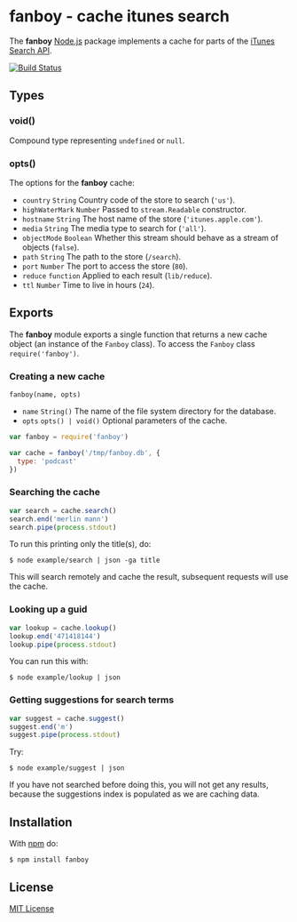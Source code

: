 # fanboy - cache itunes search

The **fanboy** [Node.js](http://nodejs.org/) package implements a cache for parts of the [iTunes Search API](https://www.apple.com/itunes/affiliates/resources/documentation/itunes-store-web-service-search-api.html).

[![Build Status](https://secure.travis-ci.org/michaelnisi/fanboy.svg)](http://travis-ci.org/michaelnisi/fanboy)

## Types

### void()

Compound type representing `undefined` or `null`.

### opts()

The options for the **fanboy** cache:

- `country` `String` Country code of the store to search (`'us'`).
- `highWaterMark` `Number` Passed to `stream.Readable` constructor.
- `hostname` `String` The host name of the store (`'itunes.apple.com'`).
- `media` `String` The media type to search for (`'all'`).
- `objectMode` `Boolean` Whether this stream should behave as a stream of objects (`false`).
- `path` `String` The path to the store (`/search`).
- `port` `Number` The port to access the store (`80`).
- `reduce` `function` Applied to each result (`lib/reduce`).
- `ttl` `Number` Time to live in hours (`24`).

## Exports

The **fanboy** module exports a single function that returns a new cache object (an instance of the `Fanboy` class). To access the `Fanboy` class `require('fanboy')`.

### Creating a new cache

`fanboy(name, opts)`

- `name` `String()` The name of the file system directory for the database.
- `opts` `opts() | void()` Optional parameters of the cache.

```js
var fanboy = require('fanboy')

var cache = fanboy('/tmp/fanboy.db', {
  type: 'podcast'
})
```

### Searching the cache

```js
var search = cache.search()
search.end('merlin mann')
search.pipe(process.stdout)
```

To run this printing only the title(s), do:

```
$ node example/search | json -ga title
```

This will search remotely and cache the result, subsequent requests will use the cache.

### Looking up a guid

```js
var lookup = cache.lookup()
lookup.end('471418144')
lookup.pipe(process.stdout)
```

You can run this with:

```
$ node example/lookup | json
```

### Getting suggestions for search terms

```js
var suggest = cache.suggest()
suggest.end('m')
suggest.pipe(process.stdout)
```

Try:

```
$ node example/suggest | json
```

If you have not searched before doing this, you will not get any results, because the suggestions index is populated as we are caching data.

## Installation

With [npm](https://npmjs.org/package/fanboy) do:

```
$ npm install fanboy
```

## License

[MIT License](https://github.com/michaelnisi/fanboy/blob/master/LICENSE)
